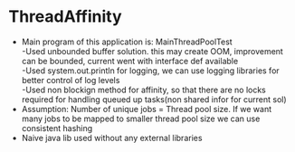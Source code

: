 # ThreadAffinity
- Main program of this application is: MainThreadPoolTest <br />
-Used unbounded buffer solution. this may create OOM, improvement can be bounded, current went with interface def available <br />
-Used system.out.println for logging, we can use logging libraries for better control of log levels <br />
-Used non blockign method for affinity, so that there are no locks required for handling queued up tasks(non shared infor for current sol) <br />
- Assumption: Number of unique jobs = Thread pool size. If we want many jobs to be mapped to smaller thread pool size we can use consistent hashing  <br />
- Naive java lib used without any external libraries
